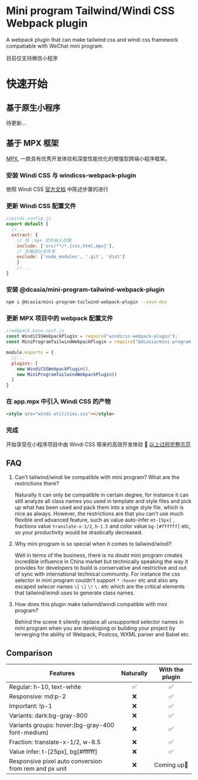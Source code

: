 # Mini program Tailwind/Windi CSS Webpack plugin



A webpack plugin that can make tailwind css and windi css framework compatiable with WeChat mini program.

目前仅支持微信小程序

# 快速开始

## 基于原生小程序

待更新...

## 基于 MPX 框架

[MPX](https://mpxjs.cn/), 一款具有优秀开发体验和深度性能优化的增强型跨端小程序框架。

### 安装 Windi CSS 与 windicss-webpack-plugin

依照 Windi CSS [官方文档](https://windicss.org/integrations/webpack.html) 中陈述步骤的进行

### 更新 Windi CSS 配置文件

```javascript
//windi.config.js
export default {
  //...
  extract: {
    // 将 .mpx 文件纳入范围
    include: ['src/**/*.{css,html,mpx}'],
    // 忽略部分文件夹
    exclude: ['node_modules', '.git', 'dist']
	}
	//...
}
```

### 安装 @dcasia/mini-program-tailwind-webpack-plugin

```sh
npm i @dcasia/mini-program-tailwind-webpack-plugin --save-dev
```

### 更新 MPX 项目中的 webpack 配置文件

```javascript
//webpack.base.conf.js
const WindiCSSWebpackPlugin = require("windicss-webpack-plugin");
const MiniProgramTailwindWebpackPlugin = require("@dcasia/mini-program-tailwind-webpack-plugin")

module.exports = {
  //...
  plugins: [
    new WindiCSSWebpackPlugin(),
    new MiniProgramTailwindWebpackPlugin()
  ]
}
```

### 在 app.mpx 中引入 Windi CSS 的产物

```html
<style src="windi-utilities.css"></style>
```

### 完成
开始享受在小程序项目中由 Windi CSS 带来的高效开发体验 🎉
[以上过程完整示范](./tree/development/examples/mpx)



## FAQ

1. Can't tailwind/windi be compatible with mini program? What are the restrictions there?

   Naturally it can only be compatible in certain degree, for instance it can still analyze all class names you used in template and style files and pick up what has been used and pack them into a singe style file, which is nice as always. However, the restrictions are that you can't use much flexible and advanced feature, such as value auto-infer `mt-[5px]` , fractions value `translate-x-1/2`, `h-1.5` and color value `bg-[#ffffff]` etc, so your productivity would be drastically decreased.

2. Why mini program is so special when it comes to tailwind/windi?

   Well in terms of the business, there is no doubt mini program creates incredible influence in China market but technically speaking the way it provides for developers to build is conservative and restrictive and out of sync with international technical community. For instance the css selector in mini program couldn't support `*` `:hover` etc and also any escaped selecor names `\[` `\]` `\!` `\.` etc which are the critical elements that tailwind/windi uses to generate class names.

3. How does this plugin make tailwind/windi compatible with mini program?

   Behind the scene it silently replace all unsupported selector names in mini program when you are developing or building your project by lerverging the ability of Webpack, Postcss, WXML parser and Babel etc.



## Comparison

| Features                                              | Naturally | With the plugin |
| ----------------------------------------------------- | :-------: | :-------------: |
| Regular: h-10, text-white                             |     ✅     |        ✅        |
| Responsive: md:p-2                                    |     ❌     |        ✅        |
| Important: !p-1                                       |     ❌     |        ✅        |
| Variants: dark:bg-gray-800                            |     ❌     |        ✅        |
| Variants groups: hover:(bg-gray-400 font-medium)      |     ❌     |        ✅        |
| Fraction: translate-x-1/2, w-8.5                      |     ❌     |        ✅        |
| Value infer: t-[25px], bg[#ffffff]                    |     ❌     |        ✅        |
| Responsive pixel auto conversion from rem and px unit |     ❌     |   Coming up🚀    |



